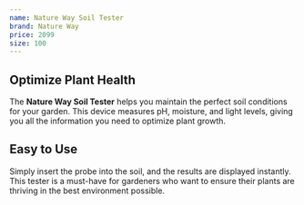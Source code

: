 ```yaml
---
name: Nature Way Soil Tester
brand: Nature Way
price: 2099
size: 100
---
```


## Optimize Plant Health 
 
The **Nature Way Soil Tester** helps you maintain the perfect soil conditions for your garden. This device measures pH, moisture, and light levels, giving you all the information you need to optimize plant growth.

## Easy to Use  

Simply insert the probe into the soil, and the results are displayed instantly. This tester is a must-have for gardeners who want to ensure their plants are thriving in the best environment possible.
